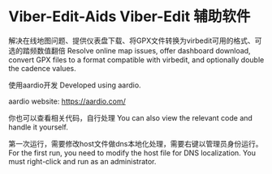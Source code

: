 # Viber-Edit-Aids Viber-Edit 辅助软件

解决在线地图问题、提供仪表盘下载、将GPX文件转换为virbedit可用的格式、可选的踏频数值翻倍
Resolve online map issues, offer dashboard download, convert GPX files to a format compatible with virbedit, and optionally double the cadence values.

使用aardio开发
Developed using aardio.

aardio website:
https://aardio.com/

你也可以查看相关代码，自行处理
You can also view the relevant code and handle it yourself.

第一次运行，需要修改host文件做dns本地化处理，需要右键以管理员身份运行。
For the first run, you need to modify the host file for DNS localization. You must right-click and run as an administrator.
